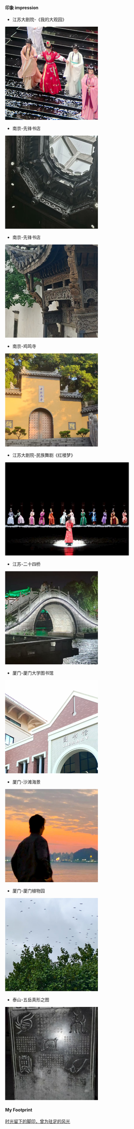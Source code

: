 #### 印象 impression
- 江苏大剧院-《我的大观园》
<img src="contents/data/life/我的大观园.jpg" alt="居然看不到图片？" width="300" height="300">

- 南京-先锋书店
<img src="contents/data/life/先锋书店.jpg" alt="居然看不到图片？" width="300" height="300">

- 南京-先锋书店
<img src="contents/data/life/先锋书店2.jpg" alt="居然看不到图片？" width="300" height="300">

- 南京-鸡鸣寺
<img src="contents/data/life/鸡鸣寺.jpg" alt="居然看不到图片？" width="300" height="300">

- 江苏大剧院-民族舞剧《红楼梦》
<img src="contents/data/life/红楼梦舞剧.jpg" alt="居然看不到图片？" width="400" height="300">

- 江苏-二十四桥
<img src="contents/data/life/二十四桥.jpg" alt="居然看不到图片？" width="300" height="300">

- 厦门-厦门大学图书馆
<img src="contents/data/life/厦门大学图书馆.jpg" alt="居然看不到图片？" width="300" height="300">

- 厦门-沙滩海景
<img src="contents/data/life/厦门海边.jpg" alt="居然看不到图片？" width="300" height="300">

- 厦门-厦门植物园
<img src="contents/data/life/厦门植物园.jpg" alt="居然看不到图片？" width="300" height="300">

- 泰山-五岳真形之图
<img src="contents/data/life/五岳真形.jpg" alt="居然看不到图片？" width="300" height="300">

#### My Footprint

[时光留下的脚印，曾为驻足的风光](https://www.kdocs.cn/l/cg3IdHctqLZA)